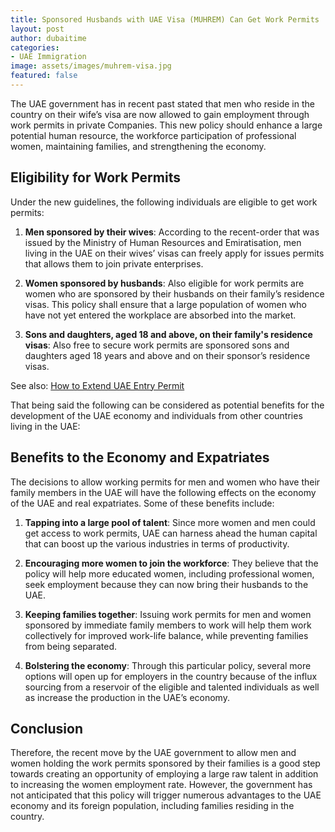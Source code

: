 ```yaml
---
title: Sponsored Husbands with UAE Visa (MUHREM) Can Get Work Permits
layout: post
author: dubaitime
categories: 
- UAE Immigration
image: assets/images/muhrem-visa.jpg
featured: false
--- 
```


The UAE government has in recent past stated that men who reside in the country on their wife’s visa are now allowed to gain employment through work permits in private Companies. This new policy should enhance a large potential human resource, the workforce participation of professional women, maintaining families, and strengthening the economy. 

## Eligibility for Work Permits

Under the new guidelines, the following individuals are eligible to get work permits:

1. **Men sponsored by their wives**: According to the recent-order that was issued by the Ministry of Human Resources and Emiratisation, men living in the UAE on their wives’ visas can freely apply for issues permits that allows them to join private enterprises.

2. **Women sponsored by husbands**: Also eligible for work permits are women who are sponsored by their husbands on their family’s residence visas. This policy shall ensure that a large population of women who have not yet entered the workplace are absorbed into the market.

3. **Sons and daughters, aged 18 and above, on their family's residence visas**: Also free to secure work permits are sponsored sons and daughters aged 18 years and above and on their sponsor’s residence visas.

See also: [How to Extend UAE Entry Permit](https://dubaitime.github.io/how-to-extend-uae-entry-permit/)

That being said the following can be considered as potential benefits for the development of the UAE economy and individuals from other countries living in the UAE:

## Benefits to the Economy and Expatriates

The decisions to allow working permits for men and women who have their family members in the UAE will have the following effects on the economy of the UAE and real expatriates. Some of these benefits include:

1. **Tapping into a large pool of talent**: Since more women and men could get access to work permits, UAE can harness ahead the human capital that can boost up the various industries in terms of productivity.

2. **Encouraging more women to join the workforce**: They believe that the policy will help more educated women, including professional women, seek employment because they can now bring their husbands to the UAE.

3. **Keeping families together**: Issuing work permits for men and women sponsored by immediate family members to work will help them work collectively for improved work-life balance, while preventing families from being separated.

4. **Bolstering the economy**: Through this particular policy, several more options will open up for employers in the country because of the influx sourcing from a reservoir of the eligible and talented individuals as well as increase the production in the UAE’s economy.

## Conclusion

Therefore, the recent move by the UAE government to allow men and women holding the work permits sponsored by their families is a good step towards creating an opportunity of employing a large raw talent in addition to increasing the women employment rate. However, the government has not anticipated that this policy will trigger numerous advantages to the UAE economy and its foreign population, including families residing in the country.
